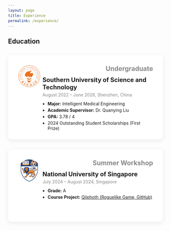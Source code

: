 ```yaml
---
layout: page
title: Experience
permalink: /experience/
---
```


## Education

<div class="edu-card">
  <div class="edu-card-logo">
    <img src="/assets/img/experience/SUSTech.png" alt="SUSTech" class="edu-logo">
  </div>
  <div class="edu-card-content">
    <div class="edu-card-header">
      <span class="edu-type">Undergraduate</span>
    </div>
    <div class="edu-card-body">
      <div class="edu-school">Southern University of Science and Technology</div>
      <div class="edu-time">August 2022 – June 2026, Shenzhen, China</div>
      <ul>
        <li><b>Major:</b> Intelligent Medical Engineering</li>
        <li><b>Academic Supervisor:</b> Dr. Quanying Liu</li>
        <li><b>GPA:</b> 3.78 / 4</li>
        <li>2024 Outstanding Student Scholarships (First Prize)</li>
      </ul>
    </div>
  </div>
</div>

<div class="edu-card">
  <div class="edu-card-logo">
    <img src="/assets/img/experience/NUS.png" alt="NUS" class="edu-logo">
  </div>
  <div class="edu-card-content">
    <div class="edu-card-header">
      <span class="edu-type">Summer Workshop</span>
    </div>
    <div class="edu-card-body">
      <div class="edu-school">National University of Singapore</div>
      <div class="edu-time">July 2024 – August 2024, Singapore</div>
      <ul>
        <li><b>Grade:</b> A</li>
        <li><b>Course Project:</b> <a href="https://github.com/wojiao-yc/Qliphoth" target="_blank">Qliphoth (Roguelike Game, GitHub)</a></li>
      </ul>
    </div>
  </div>
</div>

<style>
.edu-card {
  position: relative;
  background: #fff;
  border-radius: 12px;
  box-shadow: 0 4px 16px 0 rgba(0,0,0,0.08);
  margin: 32px auto;
  padding: 32px 32px 24px 32px;
  max-width: 900px;
  min-height: 180px;
}
.edu-card-logo {
  position: absolute;
  top: 32px;
  left: 32px;
}
.edu-logo {
  width: 72px;
  height: 72px;
  border-radius: 80%;
  object-fit: contain;
  background: #fff;
  border: 1px solid #eee;
}
.edu-card-content {
  margin-left: 80px;
}
.edu-card-header {
  display: flex;
  align-items: center;
  margin-bottom: 12px;
  justify-content: flex-end;
}
.edu-type {
  font-size: 1.5em;
  color: #888;
  font-weight: bold;
}
.edu-school {
  font-size: 1.4em;
  font-weight: bold;
  margin-bottom: 4px;
}
.edu-time {
  color: #888;
  margin-bottom: 12px;
}
.edu-card ul {
  margin: 0;
  padding-left: 1.2em;
}
.edu-card li {
  margin-bottom: 4px;
}
.edu-card a {
  color: inherit;
  text-decoration: underline;
}
</style> 